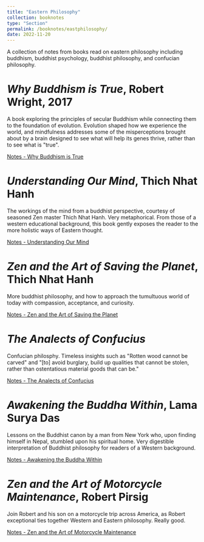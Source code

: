 ```yaml
---
title: "Eastern Philosophy"
collection: booknotes
type: "Section"
permalink: /booknotes/eastphilosophy/
date: 2022-11-20
---
```


A collection of notes from books read on eastern philosophy including buddhism, buddhist psychology, buddhist philosophy, and confucian philosophy.

# *Why Buddhism is True*, Robert Wright, 2017
A book exploring the principles of secular Buddhism while connecting them to the foundation of evolution. Evolution shaped how we experience the world, and mindfulness addresses some of the misperceptions brought about by a brain designed to see what will help its genes thrive, rather than to see what is "true".

[Notes - Why Buddhism is True](https://john-lyne.github.io/booknotes/eastphilosophy/why_buddhism_is_true)

# *Understanding Our Mind*, Thich Nhat Hanh
The workings of the mind from a buddhist perspective, courtesy of seasoned Zen master Thich Nhat Hanh. Very metaphorical. From those of a western educational background, this book gently exposes the reader to the more holistic ways of Eastern thought.

[Notes - Understanding Our Mind](https://john-lyne.github.io/booknotes/eastphilosophy/mind)

# *Zen and the Art of Saving the Planet*, Thich Nhat Hanh
More buddhist philosophy, and how to approach the tumultuous world of today with compassion, acceptance, and curiosity.

[Notes - Zen and the Art of Saving the Planet](https://john-lyne.github.io/booknotes/eastphilosophy/zen)

# *The Analects of Confucius*
Confucian philosphy. Timeless insights such as "Rotten wood cannot be carved" and "[to] avoid burglary, build up qualities that cannot be stolen, rather than ostentatious material goods that can be."

[Notes - The Analects of Confucius](https://john-lyne.github.io/booknotes/eastphilosophy/analects)

# *Awakening the Buddha Within*, Lama Surya Das
Lessons on the Buddhist canon by a man from New York who, upon finding himself in Nepal, stumbled upon his spiritual home. Very digestible interpretation of Buddhist philosophy for readers of a Western background.

[Notes - Awakening the Buddha Within](https://john-lyne.github.io/booknotes/eastphilosophy/within)

# *Zen and the Art of Motorcycle Maintenance*, Robert Pirsig
Join Robert and his son on a motorcycle trip across America, as Robert exceptional ties together Western and Eastern philosophy. Really good.

[Notes - Zen and the Art of Motorcycle Maintenance](https://john-lyne.github.io/booknotes/eastphilosophy/zen_mm)
